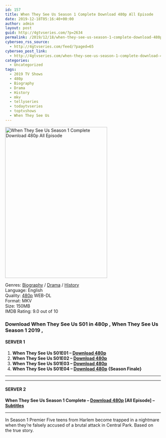 ```yaml
---
id: 157
title: When They See Us Season 1 Complete Download 480p All Episode
date: 2019-12-18T05:16:40+00:00
author: admin
layout: post
guid: http://4gtvseries.com/?p=2634
permalink: /2019/12/18/when-they-see-us-season-1-complete-download-480p-all-episode/
cyberseo_rss_source:
  - http://4gtvseries.com/feed/?paged=65
cyberseo_post_link:
  - http://4gtvseries.com/when-they-see-us-season-1-complete-download-480p-all-episode/
categories:
  - Uncategorized
tags:
  - 2019 TV Shows
  - 480p
  - Biography
  - Drama
  - History
  - mkv
  - tellyseries
  - todaytvseries
  - toptvshows
  - When They See Us
---
```

<img loading="lazy" class="aligncenter" src="https://2.bp.blogspot.com/-dgXGPzgGOME/XfmSG_JTDjI/AAAAAAAAAgw/q6CftGWeltg5SCWDLUG6hdHfwFrgAJLAQCK4BGAYYCw/s1600/When%2BThey%2BSee%2BUs%2BSeason%2B1.jpg" alt="When They See Us Season 1 Complete Download 480p All Episode" width="330" height="488" />

Genres: <a href="http://4gtvseries.com/tag/biography/" data-wpel-link="internal">Biography</a> /&nbsp;<a href="http://4gtvseries.com/tag/drama/" data-wpel-link="internal">Drama</a> / <a href="http://4gtvseries.com/tag/history/" data-wpel-link="internal">History</a>  
Language: English  
Quality:&nbsp;<a href="http://4gtvseries.com/tag/480p/" data-wpel-link="internal">480p</a> WEB-DL  
Format: MKV  
Size: 150MB  
IMDB Rating: 9.0 out of 10

### **Download When They See Us S01 in 480p , When They See Us Season 1 2019 ,&nbsp;**

#### <span><strong>SERVER 1</strong></span>

  1. **When They See Us S01E01 – <a href="http://slink.dl480p.xyz/vdJ4b" data-wpel-link="external" target="_blank" rel="nofollow external noopener noreferrer" class="wpel-icon-left"><i class="wpel-icon fa fa-download" aria-hidden="true"></i>Download 480p</a>**
  2. **When They See Us S01E02 – <a href="http://slink.dl480p.xyz/MayIp" data-wpel-link="external" target="_blank" rel="nofollow external noopener noreferrer" class="wpel-icon-left"><i class="wpel-icon fa fa-download" aria-hidden="true"></i>Download 480p</a>**
  3. **When They See Us S01E03 – <a href="http://slink.dl480p.xyz/J9uvpt" data-wpel-link="external" target="_blank" rel="nofollow external noopener noreferrer" class="wpel-icon-left"><i class="wpel-icon fa fa-download" aria-hidden="true"></i>Download 480p</a>**
  4. **When They See Us S01E04 – <a href="http://slink.dl480p.xyz/pAdTms1i" data-wpel-link="external" target="_blank" rel="nofollow external noopener noreferrer" class="wpel-icon-left"><i class="wpel-icon fa fa-download" aria-hidden="true"></i>Download 480p</a> {Season Finale}**

* * *

* * *

#### <span><strong>SERVER 2</strong></span>

**When They See Us Season 1 Complete – <a href="http://dl480p.xyz/2696/" data-wpel-link="external" target="_blank" rel="nofollow external noopener noreferrer" class="wpel-icon-left"><i class="wpel-icon fa fa-download" aria-hidden="true"></i>Download 480p</a> [All Episode] – <a href="https://subscene.com/subtitles/when-they-see-us" data-wpel-link="external" target="_blank" rel="nofollow external noopener noreferrer" class="wpel-icon-left"><i class="wpel-icon fa fa-download" aria-hidden="true"></i>Subtitles</a>**

* * *

In Season 1 Premier Five teens from Harlem become trapped in a nightmare when they’re falsely accused of a brutal attack in Central Park. Based on the true story.

<div align="center">
</div>